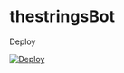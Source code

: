 # thestringsBot

Deploy 

[![Deploy](https://www.herokucdn.com/deploy/button.svg)](https://heroku.com/deploy?template=https://github.com/ppproject55/thestringsBotlucifer)
